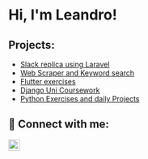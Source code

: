 <h1>Hi, I'm Leandro! </h1>

<h2>Projects:</h2>

  - [Slack replica using Laravel](https://github.com/softeqlabs/Laravel-Slack-Lite-Replica-App)
  - [Web Scraper and Keyword search](https://github.com/Sandpaperr/web-scrape-and-search)
  - [Flutter exercises](https://github.com/Sandpaperr/flutter)
  - [Django Uni Coursework](https://github.com/Sandpaperr/web_app_cw)
  - [Python Exercises and daily Projects](https://github.com/Sandpaperr/Projects_from_100_days_of_code_App_Brewery)

<!--<h2>📄 Certifications</h2> -->

<h2> 🤳 Connect with me:</h2>

[<img align="left" alt="LeandroRusso | LinkedIn" width="22px" src="https://cdn.jsdelivr.net/npm/simple-icons@v3/icons/linkedin.svg" />][linkedin]


[linkedin]: https://www.linkedin.com/in/leandro-russo-855b87211/

<!--
**joshmadakor1/joshmadakor1** is a ✨ _special_ ✨ repository because its `README.md` (this file) appears on your GitHub profile.

Here are some ideas to get you started:

- 🔭 I’m currently working on ...
- 🌱 I’m currently learning ...
- 👯 I’m looking to collaborate on ...
- 🤔 I’m looking for help with ...
- 💬 Ask me about ...
- 📫 How to reach me: ...
- 😄 Pronouns: ...
- ⚡ Fun fact: ...
-->
